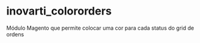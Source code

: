# inovarti_colororders
Módulo Magento que permite colocar uma cor para cada status do grid de ordens
